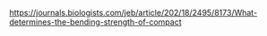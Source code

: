 https://journals.biologists.com/jeb/article/202/18/2495/8173/What-determines-the-bending-strength-of-compact
